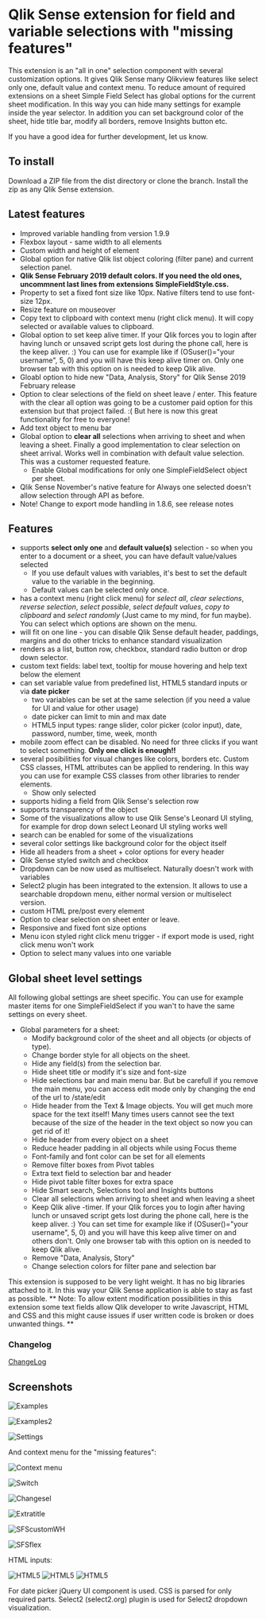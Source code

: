 # Qlik Sense extension for field and variable selections with "missing features"

This extension is an "all in one" selection component with several customization options. It gives Qlik Sense many Qlikview features like select only one, default value and context menu.
To reduce amount of required extensions on a sheet Simple Field Select has global options for the current sheet modification. In this way you can hide many settings for example inside the year selector. In addition you can set  background color of the sheet, hide title bar, modify all borders, remove Insights button etc.

If you have a good idea for further development, let us know.

## To install
Download a ZIP file from the dist directory or clone the branch. Install the zip as any Qlik Sense extension.

## Latest features
- Improved variable handling from version 1.9.9
- Flexbox layout - same width to all elements
- Custom width and height of element
- Global option for native Qlik list object coloring (filter pane) and current selection panel.
- **Qlik Sense February 2019 default colors. If you need the old ones, uncommnent last lines from extensions SimpleFieldStyle.css.**
- Property to set a fixed font size like 10px. Native filters tend to use font-size 12px.
- Resize feature on mouseover
- Copy text to clipboard with context menu (right click menu). It will copy selected or available values to clipboard.
- Global option to set keep alive timer. If your Qlik forces you to login after having lunch or unsaved script gets lost during the phone call, here is the keep aliver. :) You can use for example like if (OSuser()="your username", 5, 0) and you will have this keep alive timer on. Only one browser tab with this option on is needed to keep Qlik alive. 
- Gloabl option to hide new "Data, Analysis, Story" for Qlik Sense 2019 February release 
- Option to clear selections of the field on sheet leave / enter. This feature with the clear all option was going to be a customer paid option for this extension but that project failed. :( But here is now this great functionality for free to everyone!
- Add text object to menu bar
- Global option to **clear all** selections when arriving to sheet and when leaving a sheet. Finally a good implementation to clear selection on sheet arrival. Works well in combination with default value selection. This was a customer requested feature.
  - Enable Global modifications for only one SimpleFieldSelect object per sheet.
- Qlik Sense November's native feature for Always one selected doesn't allow selection through API as before.
- Note! Change to export mode handling in 1.8.6, see release notes



## Features
- supports **select only one** and **default value(s)** selection - so when you enter to a document or a sheet, you can have default value/values selected
  - If you use default values with variables, it's best to set the default value to the variable in the beginning. 
  - Default values can be selected only once.
- has a context menu (right click menu) for _select all_, _clear selections_, _reverse selection_, _select possible_, _select default values_, _copy to clipboard_ and _select randomly_ (Just came to my mind, for fun maybe). You can select which options are shown on the menu.
- will fit on one line - you can disable Qlik Sense default header, paddings, margins and do other tricks to enhance standard visualization
- renders as a list, button row, checkbox, standard radio button or drop down selector.
- custom text fields: label text, tooltip for mouse hovering and help text below the element
- can set variable value from predefined list, HTML5 standard inputs or via **date picker**
  - two variables can be set at the same selection (if you need a value for UI and value for other usage)
  - date picker can limit to min and max date
  - HTML5 input types: range slider, color picker (color input), date, password, number, time, week, month
- mobile zoom effect can be disabled. No need for three clicks if you want to select something. **Only one click is enough!!**
- several posibilities for visual changes like colors, borders etc. Custom CSS classes, HTML attributes can be applied to rendering. In this way you can use for example CSS classes from other libraries to render elements.
  - Show only selected
- supports hiding a field from Qlik Sense's selection row
- supports transparency of the object
- Some of the visualizations allow to use Qlik Sense's Leonard UI styling, for example for drop down select Leonard UI styling works well
- search can be enabled for some of the visualizations
- several color settings like background color for the object itself
- Hide all headers from a sheet + color options for every header
- Qlik Sense styled switch and checkbox
- Dropdown can be now used as multiselect. Naturally doesn't work with variables
- Select2 plugin has been integrated to the extension. It allows to use a searchable dropdown menu, either normal version or multiselect version.
- custom HTML pre/post every element
- Option to clear selection on sheet enter or leave.
- Responsive and fixed font size options
- Menu icon styled right click menu trigger - if export mode is used, right click menu won't work
- Option to select many values into one variable


## Global sheet level settings
All following global settings are sheet specific. You can use for example master items for one SimpleFieldSelect if you wan't to have the same settings on every sheet.

- Global parameters for a sheet:
  - Modify background color of the sheet and all objects (or objects of type).
  - Change border style for all objects on the sheet.
  - Hide any field(s) from the selection bar.
  - Hide sheet title or modify it's size and font-size
  - Hide selections bar and main menu bar. But be carefull if you remove the main menu, you can access edit mode only by changing the end of the url to /state/edit
  - Hide header from the Text & Image objects. You will get much more space for the text itself! Many times users cannot see the text because of the size of the header in the text object so now you can get rid of it!
  - Hide header from every object on a sheet
  - Reduce header padding in all objects while using Focus theme
  - Font-family and font color can be set for all elements
  - Remove filter boxes from Pivot tables
  - Extra text field to selection bar and header
  - Hide pivot table filter boxes for extra space
  - Hide Smart search, Selections tool and Insights buttons
  - Clear all selections when arriving to sheet and when leaving a sheet
  - Keep Qlik alive -timer. If your Qlik forces you to login after having lunch or unsaved script gets lost during the phone call, here is the keep aliver. :) You can set time for example like if (OSuser()="your username", 5, 0) and you will have this keep alive timer on and others don't. Only one browser tab with this option on is needed to keep Qlik alive.
  - Remove "Data, Analysis, Story"
  - Change selection colors for filter pane and selection bar


This extension is supposed to be very light weight. It has no big libraries attached to it. In this way your Qlik Sense application is able to stay as fast as possible.
** Note: To allow extent modification possibilities in this extension some text fields allow Qlik developer to write Javascript, HTML and CSS and this might cause issues if user written code is broken or does unwanted things. **

### Changelog
[ChangeLog](ChangeLog)

## Screenshots
![Examples](/docs/img/select2demo.PNG?raw=true "Header and Select2 demo" )

![Examples2](/docs/img/SFSdemo.JPG?raw=true "Examples" )

![Settings](/docs/img/SFSselections3.PNG "Visual example" )

And context menu for the "missing features":

![Context menu](/docs/img/contextmenu.PNG "Context menu" )

![Switch](/docs/img/luidemo.png "Switch and checkbox Qlik style" )

![Changesel](/docs/img/SFSselections4.JPG "Change selections default colors" )

![Extratitle](/docs/img/SFSextraTitle.JPG "Extra title text and hide data, analysis and story" )

![SFScustomWH](/docs/img/SFScustomWH.JPG "Custom width and height" )

![SFSflex](/docs/img/SFSflex.JPG "Flexbox" )



HTML inputs:

![HTML5](/docs/img/html5examples.PNG "HTML5 standard inputs" ) ![HTML5](/docs/img/html5examples2.PNG "HTML5 standard inputs" ) ![HTML5](/docs/img/html5Example3.PNG "HTML5 standard inputs" )


For date picker jQuery UI component is used. CSS is parsed for only required parts.
Select2 (select2.org) plugin is used for Select2 dropdown visualization.

